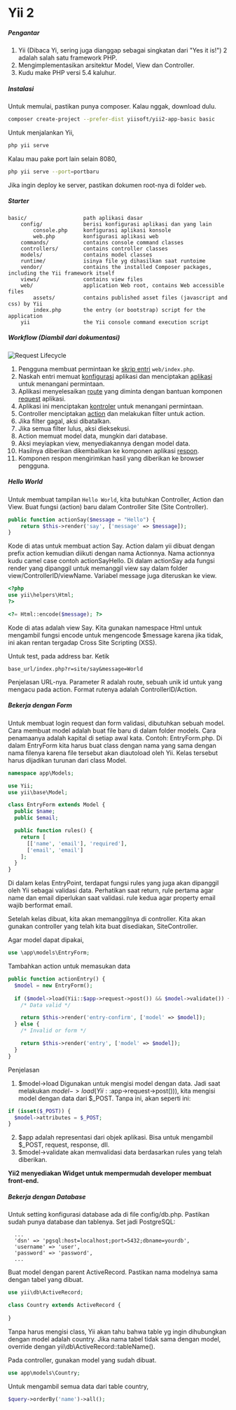 # Yii 2


##### Pengantar
1. Yii (Dibaca Yi, sering juga dianggap sebagai singkatan dari 
"Yes it is!") 2 adalah salah satu framework PHP.
2. Mengimplementasikan arsitektur Model, View dan Controller.
3. Kudu make PHP versi 5.4 kaluhur.

##### Instalasi

Untuk memulai, pastikan punya composer. Kalau nggak, download dulu.

```bash
composer create-project --prefer-dist yiisoft/yii2-app-basic basic
```

Untuk menjalankan Yii,

```bash
php yii serve
```

Kalau mau pake port lain selain 8080,

```bash
php yii serve --port=portbaru
```

Jika ingin deploy ke server, pastikan dokumen root-nya di folder ``web``.



##### Starter

```
basic/                  path aplikasi dasar
    config/             berisi konfigurasi aplikasi dan yang lain
        console.php     konfigurasi aplikasi konsole
        web.php         konfigurasi aplikasi web
    commands/           contains console command classes
    controllers/        contains controller classes
    models/             contains model classes
    runtime/            isinya file yg dihasilkan saat runtoime
    vendor/             contains the installed Composer packages, including the Yii framework itself
    views/              contains view files
    web/                application Web root, contains Web accessible files
        assets/         contains published asset files (javascript and css) by Yii
        index.php       the entry (or bootstrap) script for the application
    yii                 the Yii console command execution script
```



##### Workflow (Diambil dari dokumentasi)

![Request Lifecycle](https://www.yiiframework.com/doc/guide/2.0/id/images/request-lifecycle.png)

1. Pengguna membuat permintaan ke [skrip entri](https://www.yiiframework.com/doc/guide/2.0/id/structure-entry-scripts) `web/index.php`.
2. Naskah entri memuat [konfigurasi](https://www.yiiframework.com/doc/guide/2.0/id/concept-configurations) aplikasi dan menciptakan  [aplikasi](https://www.yiiframework.com/doc/guide/2.0/id/structure-applications) untuk menangani permintaan.
3. Aplikasi menyelesaikan [route](https://www.yiiframework.com/doc/guide/2.0/id/runtime-routing) yang diminta dengan bantuan  komponen [request](https://www.yiiframework.com/doc/guide/2.0/id/runtime-requests) aplikasi.
4. Aplikasi ini menciptakan [kontroler](https://www.yiiframework.com/doc/guide/2.0/id/structure-controllers) untuk menangani permintaan.
5. Controller menciptakan [action](https://www.yiiframework.com/doc/guide/2.0/id/structure-controllers) dan melakukan filter untuk action.
6. Jika filter gagal, aksi dibatalkan.
7. Jika semua filter lulus, aksi dieksekusi.
8. Action memuat model data, mungkin dari database.
9. Aksi meyiapkan view, menyediakannya dengan model data.
10. Hasilnya diberikan dikembalikan ke komponen aplikasi [respon](https://www.yiiframework.com/doc/guide/2.0/id/runtime-responses).
11. Komponen respon mengirimkan hasil yang diberikan ke browser pengguna.

##### Hello World

Untuk membuat tampilan `Hello World`, kita butuhkan Controller, Action
dan View. Buat fungsi (action) baru dalam Controller Site (Site Controller).

```php
public function actionSay($message = "Hello") {
    return $this->render('say', ['message' => $message]);
}
```

Kode di atas untuk membuat action Say. Action dalam yii dibuat dengan 
prefix action kemudian diikuti dengan nama Actionnya. Nama actionnya
kudu camel case contoh actionSayHello. Di dalam actionSay ada fungsi
render yang dipanggil untuk memanggil view say dalam folder 
view/ControllerID/viewName. Variabel message juga diteruskan ke view.


```php
<?php
use yii\helpers\Html;
?>

<?= Html::encode($message); ?>
```

Kode di atas adalah view Say. Kita gunakan namespace Html untuk mengambil
fungsi encode untuk mengencode $message karena jika tidak, ini akan rentan
tergadap Cross Site Scripting (XSS). 

Untuk test, pada address bar. Ketik

```
base_url/index.php?r=site/say&message=World
```

Penjelasan URL-nya. Parameter R adalah route, sebuah unik id untuk yang 
mengacu pada action. Format rutenya adalah ControllerID/Action.

##### Bekerja dengan Form

Untuk membuat login request dan form validasi, dibutuhkan sebuah model.
Cara membuat model adalah buat file baru di dalam folder models. Cara
penamaanya adalah kapital di setiap awal kata. Contoh: EntryForm.php.
Di dalam EntryForm kita harus buat class dengan nama yang sama dengan
nama filenya karena file tersebut akan diautoload oleh Yii. Kelas 
tersebut harus dijadikan turunan dari class Model.

```php
namespace app\Models;

use Yii;
use yii\base\Model;

class EntryForm extends Model {
  public $name;
  public $email;

  public function rules() {
    return [
      [['name', 'email'], 'required'],
      ['email', 'email']
    ];
  }
}
```

Di dalam kelas EntryPoint, terdapat fungsi rules yang juga akan dipanggil
oleh Yii sebagai validasi data. Perhatikan saat return, rule pertama agar
name dan email diperlukan saat validasi. rule kedua agar property email
wajib berformat email.

Setelah kelas dibuat, kita akan memanggilnya di controller. Kita akan 
gunakan controller yang telah kita buat disediakan, SiteController.

Agar model dapat dipakai,
```php
use \app\models\EntryForm;
```

Tambahkan action untuk memasukan data

```php
public function actionEntry() {
  $model = new EntryForm();
  
  if ($model->load(Yii::$app->request->post()) && $model->validate()) {
    /* Data valid */

    return $this->render('entry-confirm', ['model' => $model]);
  } else {
    /* Invalid or form */

    return $this->render('entry', ['model' => $model]);
  }
} 
```

Penjelasan
1. $model->load Digunakan untuk mengisi model dengan data. Jadi saat
melakukan $model->load(Yii::$app->request->post())), kita mengisi model
dengan data dari $_POST. Tanpa ini, akan seperti ini:

```php
if (isset($_POST)) {
  $model->attributes = $_POST;
}
```

2. $app adalah representasi dari objek aplikasi. Bisa untuk mengambil 
$_POST, request, response, dll.
3. $model->validate akan memvalidasi data berdasarkan rules yang telah
diberikan.

**Yii2 menyediakan Widget untuk mempermudah developer membuat front-end.**

##### Bekerja dengan Database

Untuk setting konfigurasi database ada di file config/db.php. Pastikan
sudah punya database dan tablenya. Set jadi PostgreSQL:

```
  ...
  'dsn' => 'pgsql:host=localhost;port=5432;dbname=yourdb',
  'username' => 'user',
  'password' => 'password',
  ...
```

Buat model dengan parent ActiveRecord. Pastikan nama modelnya sama dengan
tabel yang dibuat. 

```php
use yii\db\ActiveRecord;

class Country extends ActiveRecord {
  
}
```

Tanpa harus mengisi class, Yii akan tahu bahwa table yg ingin 
dihubungkan dengan model adalah country. Jika nama tabel tidak sama
dengan model, override dengan yii\db\ActiveRecord::tableName().

Pada controller, gunakan model yang sudah dibuat.

```php
use app\models\Country;
```

Untuk mengambil semua data dari table country, 

```php
$query->orderBy('name')->all();
```